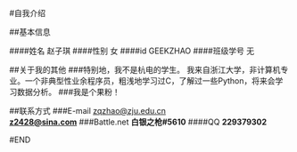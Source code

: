 #自我介绍

##基本信息


####姓名 赵子琪
####性别 女
####id GEEKZHAO
####班级学号 无

##关于我的其他
###特别地，我不是杭电的学生。
我来自浙江大学，非计算机专业。一个非典型性业余程序员，粗浅地学习过C，了解过一些Python，将来会学习数据分析。
###我是个果粉！
   
##联系方式
###E-mail
zqzhao@zju.edu.cn  
**z2428@sina.com**
###Battle.net
**白银之枪#5610**
####QQ
**229379302**

#END